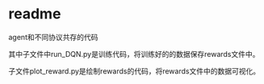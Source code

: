 # readme

agent和不同协议共存的代码

其中子文件中run_DQN.py是训练代码，将训练好的的数据保存rewards文件中。

子文件plot_reward.py是绘制rewards的代码，将rewards文件中的数据可视化。